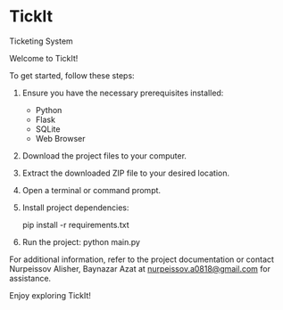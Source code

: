 # TickIt
 Ticketing System

Welcome to TickIt!

To get started, follow these steps:

1. Ensure you have the necessary prerequisites installed:
   - Python
   - Flask
   - SQLite
   - Web Browser

2. Download the project files to your computer.

3. Extract the downloaded ZIP file to your desired location.

4. Open a terminal or command prompt.

5. Install project dependencies:

   pip install -r requirements.txt

6. Run the project:
    python main.py

For additional information, refer to the project documentation or contact Nurpeissov Alisher, Baynazar Azat at nurpeissov.a0818@gmail.com for assistance.

Enjoy exploring TickIt!